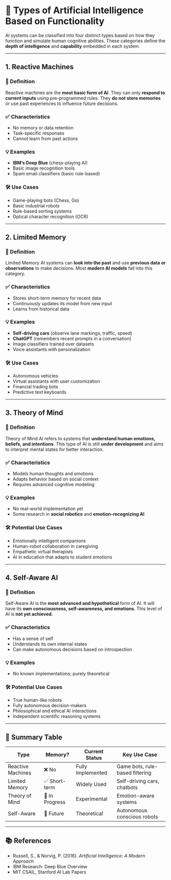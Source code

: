 # 🤖 Types of Artificial Intelligence Based on Functionality

AI systems can be classified into four distinct types based on how they function and simulate human cognitive abilities. These categories define the **depth of intelligence** and **capability** embedded in each system.

---

## 1. Reactive Machines

### 🧠 Definition
Reactive machines are the **most basic form of AI**. They can only **respond to current inputs** using pre-programmed rules. They **do not store memories** or use past experiences to influence future decisions.

### ✅ Characteristics
- No memory or data retention
- Task-specific responses
- Cannot learn from past actions

### 💡 Examples
- **IBM’s Deep Blue** (chess-playing AI)
- Basic image recognition tools
- Spam email classifiers (basic rule-based)

### 🛠️ Use Cases
- Game-playing bots (Chess, Go)
- Basic industrial robots
- Rule-based sorting systems
- Optical character recognition (OCR)

---

## 2. Limited Memory

### 🧠 Definition
Limited Memory AI systems can **look into the past** and use **previous data or observations** to make decisions. Most **modern AI models** fall into this category.

### ✅ Characteristics
- Stores short-term memory for recent data
- Continuously updates its model from new input
- Learns from historical data

### 💡 Examples
- **Self-driving cars** (observe lane markings, traffic, speed)
- **ChatGPT** (remembers recent prompts in a conversation)
- Image classifiers trained over datasets
- Voice assistants with personalization

### 🛠️ Use Cases
- Autonomous vehicles
- Virtual assistants with user customization
- Financial trading bots
- Predictive text keyboards

---

## 3. Theory of Mind

### 🧠 Definition
Theory of Mind AI refers to systems that **understand human emotions, beliefs, and intentions**. This type of AI is still **under development** and aims to interpret mental states for better interaction.

### ✅ Characteristics
- Models human thoughts and emotions
- Adapts behavior based on social context
- Requires advanced cognitive modeling

### 💡 Examples
- No real-world implementation yet
- Some research in **social robotics** and **emotion-recognizing AI**

### 🛠️ Potential Use Cases
- Emotionally intelligent companions
- Human-robot collaboration in caregiving
- Empathetic virtual therapists
- AI in education that adapts to student emotions

---

## 4. Self-Aware AI

### 🧠 Definition
Self-Aware AI is the **most advanced and hypothetical** form of AI. It will have its **own consciousness, self-awareness, and emotions**. This level of AI is **not yet achieved**.

### ✅ Characteristics
- Has a sense of self
- Understands its own internal states
- Can make autonomous decisions based on introspection

### 💡 Examples
- No known implementations; purely theoretical

### 🛠️ Potential Use Cases
- True human-like robots
- Fully autonomous decision-makers
- Philosophical and ethical AI interactions
- Independent scientific reasoning systems

---

## 📌 Summary Table

| Type              | Memory?      | Current Status   | Key Use Case                      |
|-------------------|--------------|------------------|------------------------------------|
| Reactive Machines | ❌ No        | Fully Implemented | Game bots, rule-based filtering    |
| Limited Memory     | ✅ Short-term | Widely Used       | Self-driving cars, chatbots        |
| Theory of Mind     | 🔄 In Progress | Experimental      | Emotion-aware systems              |
| Self-Aware         | 🤯 Future      | Theoretical       | Autonomous conscious robots        |

---

## 📚 References
- Russell, S., & Norvig, P. (2016). *Artificial Intelligence: A Modern Approach*
- IBM Research: Deep Blue Overview
- MIT CSAIL, Stanford AI Lab Papers

